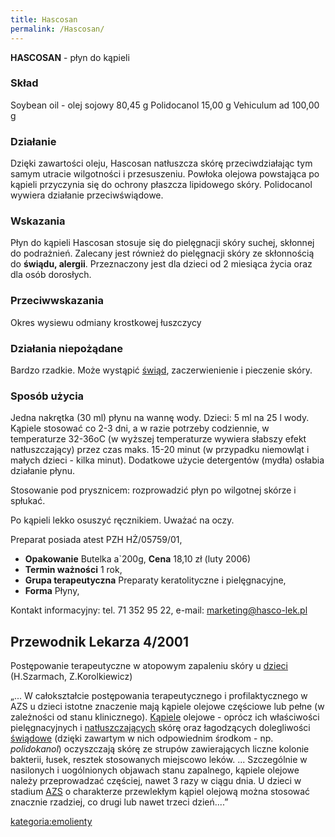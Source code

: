 ```yaml
---
title: Hascosan
permalink: /Hascosan/
---
```


**HASCOSAN** - płyn do kąpieli

### Skład

Soybean oil - olej sojowy 80,45 g Polidocanol 15,00 g Vehiculum ad 100,00 g

### Działanie

Dzięki zawartości oleju, Hascosan natłuszcza skórę przeciwdziałając tym samym utracie wilgotności i przesuszeniu. Powłoka olejowa powstająca po kąpieli przyczynia się do ochrony płaszcza lipidowego skóry. Polidocanol wywiera działanie przeciwświądowe.

### Wskazania

Płyn do kąpieli Hascosan stosuje się do pielęgnacji skóry suchej, skłonnej do podrażnień. Zalecany jest również do pielęgnacji skóry ze skłonnością do **świądu, alergii**. Przeznaczony jest dla dzieci od 2 miesiąca życia oraz dla osób dorosłych.

### Przeciwwskazania

Okres wysiewu odmiany krostkowej łuszczycy

### Działania niepożądane

Bardzo rzadkie. Może wystąpić [świąd](/atopedia/świąd "wikilink"), zaczerwienienie i pieczenie skóry.

### Sposób użycia

Jedna nakrętka (30 ml) płynu na wannę wody. Dzieci: 5 ml na 25 l wody. Kąpiele stosować co 2-3 dni, a w razie potrzeby codziennie, w temperaturze 32-36oC (w wyższej temperaturze wywiera słabszy efekt natłuszczający) przez czas maks. 15-20 minut (w przypadku niemowląt i małych dzieci - kilka minut). Dodatkowe użycie detergentów (mydła) osłabia działanie płynu.

Stosowanie pod prysznicem: rozprowadzić płyn po wilgotnej skórze i spłukać.

Po kąpieli lekko osuszyć ręcznikiem. Uważać na oczy.

Preparat posiada atest PZH HŻ/05759/01,

-   **Opakowanie** Butelka a\`200g, **Cena** 18,10 zł (luty 2006)
-   **Termin ważności** 1 rok,
-   **Grupa terapeutyczna** Preparaty keratolityczne i pielęgnacyjne,
-   **Forma** Płyny,

Kontakt informacyjny: tel. 71 352 95 22, e-mail: marketing@hasco-lek.pl

Przewodnik Lekarza 4/2001
-------------------------

Postępowanie terapeutyczne w atopowym zapaleniu skóry u [dzieci](/atopedia/dzieci "wikilink") (H.Szarmach, Z.Korolkiewicz)

„... W całokształcie postępowania terapeutycznego i profilaktycznego w AZS u dzieci istotne znaczenie mają kąpiele olejowe częściowe lub pełne (w zależności od stanu klinicznego). [Kąpiele](/atopedia/Kąpiele "wikilink") olejowe - oprócz ich właściwości pielęgnacyjnych i [natłuszczających](/atopedia/natłuszczanie "wikilink") skórę oraz łagodzących dolegliwości [świądowe](/atopedia/świąd "wikilink") (dzięki zawartym w nich odpowiednim środkom - np. *polidokanol*) oczyszczają skórę ze strupów zawierających liczne kolonie bakterii, łusek, resztek stosowanych miejscowo leków. ... Szczególnie w nasilonych i uogólnionych objawach stanu zapalnego, kąpiele olejowe należy przeprowadzać częściej, nawet 3 razy w ciągu dnia. U dzieci w stadium [AZS](/atopedia/AZS "wikilink") o charakterze przewlekłym kąpiel olejową można stosować znacznie rzadziej, co drugi lub nawet trzeci dzień....”

[kategoria:emolienty](/atopedia/kategoria:emolienty "wikilink")